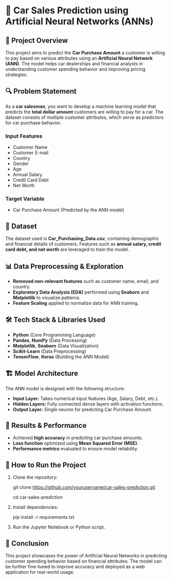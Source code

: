 # 🚗 Car Sales Prediction using Artificial Neural Networks (ANNs)

## 📌 Project Overview

This project aims to predict the **Car Purchase Amount** a customer is willing to pay based on various attributes using an **Artificial Neural Network (ANN)**. The model helps car dealerships and financial analysts in understanding customer spending behavior and improving pricing strategies.

## 🔍 Problem Statement

As a **car salesman**, you want to develop a machine learning model that predicts the **total dollar amount** customers are willing to pay for a car. The dataset consists of multiple customer attributes, which serve as predictors for car purchase behavior.

### Input Features
- Customer Name
- Customer E-mail
- Country
- Gender
- Age
- Annual Salary
- Credit Card Debt
- Net Worth

### Target Variable

- Car Purchase Amount (Predicted by the ANN model)

## 📂 Dataset

The dataset used is **Car_Purchasing_Data.csv**, containing demographic and financial details of customers. Features such as **annual salary, credit card debt, and net worth** are leveraged to train the model.

## 📊 Data Preprocessing & Exploration

- **Removed non-relevant features** such as customer name, email, and country.
- **Exploratory Data Analysis (EDA)** performed using **Seaborn** and **Matplotlib** to visualize patterns.
- **Feature Scaling** applied to normalize data for ANN training.

## 🛠️ Tech Stack & Libraries Used

- **Python** (Core Programming Language)
- **Pandas**, **NumPy** (Data Processing)
- **Matplotlib**, **Seaborn** (Data Visualization)
- **Scikit-Learn** (Data Preprocessing)
- **TensorFlow**, **Keras** (Building the ANN Model)

## 🏗️ Model Architecture

The ANN model is designed with the following structure:
- **Input Layer:** Takes numerical input features (Age, Salary, Debt, etc.).
- **Hidden Layers:** Fully connected dense layers with activation functions.
- **Output Layer:** Single neuron for predicting Car Purchase Amount.

## 🚀 Results & Performance

- Achieved **high accuracy** in predicting car purchase amounts.
- **Loss function** optimized using **Mean Squared Error (MSE)**.
- **Performance metrics** evaluated to ensure model reliability.

## 📌 How to Run the Project

1. Clone the repository:
   
   git clone https://github.com/yourusername/car-sales-prediction.git
   
   cd car-sales-prediction

3. Install dependencies:

   pip install -r requirements.txt

4. Run the Jupyter Notebook or Python script.

## 📜 Conclusion

This project showcases the power of Artificial Neural Networks in predicting customer spending behavior based on financial attributes. The model can be further fine-tuned to improve accuracy and deployed as a web application for real-world usage.
